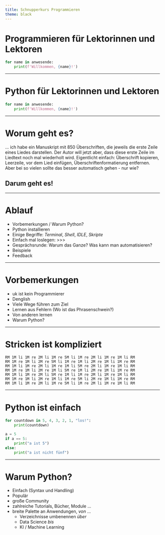 ```yaml
---
title: Schnupperkurs Programmieren
theme: black
---
```


# Programmieren für Lektorinnen und Lektoren
```python
for name in anwesende:
    print(f'Willkommen, {name}!')
```

---

# Python für Lektorinnen und Lektoren
```python
for name in anwesende:
    print(f'Willkommen, {name}!')
```

---

# Worum geht es?

... ich habe ein Manuskript mit 850 Überschriften, die jeweils die erste
Zeile eines Liedes darstellen. Der Autor will jetzt aber, dass diese
erste Zeile im Liedtext noch mal wiederholt wird. Eigentlicht einfach:
Überschrift kopieren, Leerzeile, vor dem Lied einfügen,
Überschriftenformatierung entfernen. Aber bei so vielen sollte das
besser automatisch gehen - nur wie?

## Darum geht es!

---

# Ablauf
- Vorbemerkungen / Warum Python?
- Python installieren
- Einige Begriffe: _Terminal_, _Shell_, _IDLE_, _Skripte_
- Einfach mal loslegen: >>>
- Gesprächsrunde: Warum das Ganze? Was kann man automatisieren?
- Beispiele
- Feedback

---

# Vorbemerkungen
- uk ist kein Programmierer
- Denglish
- Viele Wege führen zum Ziel
- Lernen aus Fehlern (Wo ist das Phrasenschwein?)
- Von anderen lernen
- Warum Python?

---

# Stricken ist kompliziert

```
RM 1M li 1M re 2M li 1M re 5M li 1M re 2M li 1M re 1M li RM
RM 1M re 1M li 2M re 5M li 1M re 1M li 2M re 1M li 1M re RM
RM 1M li 1M re 2M li 1M re 1M li 5M re 2M li 1M re 1M li RM
RM 1M re 1M li 2M re 1M li 5M re 1M li 2M re 1M li 1M re RM
RM 1M li 1M re 2M li 5M re 1M li 1M re 2M li 1M re 1M li RM
RM 1M re 1M li 2M re 1M li 1M re 5M li 2M re 1M li 1M re RM
RM 1M li 1M re 2M li 1M re 5M li 1M re 2M li 1M re 1M li RM
```

---

# Python ist einfach
```python
for countdown in 5, 4, 3, 2, 1, "los!":
    print(countdown)
```

```python
a = 5
if a == 5:
    print("a ist 5")
else:
    print("a ist nicht fünf")
```

---

# Warum Python?
- Einfach (Syntax und Handling)
- Populär
- große Community
- zahlreiche Tutorials, Bücher, Module ...
- breite Palette an Anwendungen, _von_ ...
  - Verzeichnisse umbenennen _über_
  - Data Science _bis_
  - KI / Machine Learning

